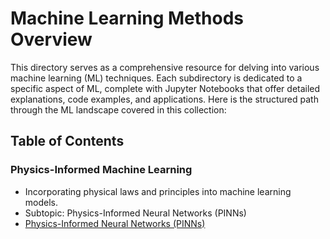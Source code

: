 # Machine Learning Methods Overview

This directory serves as a comprehensive resource for delving into various machine learning (ML) techniques. Each subdirectory is dedicated to a specific aspect of ML, complete with Jupyter Notebooks that offer detailed explanations, code examples, and applications. Here is the structured path through the ML landscape covered in this collection:

## Table of Contents

### Physics-Informed Machine Learning
   - Incorporating physical laws and principles into machine learning models.
   - Subtopic: Physics-Informed Neural Networks (PINNs)
   - [Physics-Informed Neural Networks (PINNs)](./physics_informed_machine_learning/physics_informed_neural_networks_pinns.ipynb)
